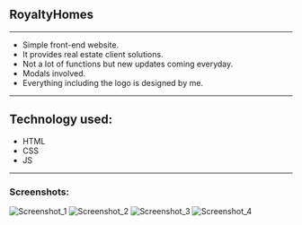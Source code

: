 ## RoyaltyHomes
___

* Simple front-end website.
* It provides real estate client solutions.
* Not a lot of functions but new updates coming everyday.
* Modals involved.
* Everything including the logo is designed by me.
___

## Technology used:
* HTML
* CSS
* JS

___
### Screenshots:

![Screenshot_1](https://github.com/MITE4ETO/RoyaltyHomes/assets/126346506/05f6a849-2470-4282-87fa-73d702d33fd0)
![Screenshot_2](https://github.com/MITE4ETO/RoyaltyHomes/assets/126346506/4ec6c4fa-426e-4b1f-b595-7304f32f735c)
![Screenshot_3](https://github.com/MITE4ETO/RoyaltyHomes/assets/126346506/9a2bd318-23ca-4ed6-93e6-a8825eb5382e)
![Screenshot_4](https://github.com/MITE4ETO/RoyaltyHomes/assets/126346506/dde6cdee-02ae-4750-86b3-3bac95951aa5)

